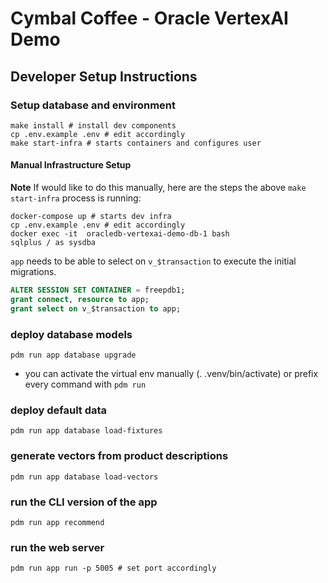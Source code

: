 # Cymbal Coffee - Oracle VertexAI Demo

## Developer Setup Instructions

### Setup database and environment

```shell
make install # install dev components
cp .env.example .env # edit accordingly
make start-infra # starts containers and configures user
```

#### Manual Infrastructure Setup

**Note** If would like to do this manually, here are the steps the above `make start-infra` process is running:

```shell
docker-compose up # starts dev infra
cp .env.example .env # edit accordingly
docker exec -it  oracledb-vertexai-demo-db-1 bash
sqlplus / as sysdba
```

`app` needs to be able to select on `v_$transaction` to execute the initial migrations.

```sql
ALTER SESSION SET CONTAINER = freepdb1;
grant connect, resource to app;
grant select on v_$transaction to app;
```

### deploy database models

```shell
pdm run app database upgrade
```

* you can activate the virtual env manually (. .venv/bin/activate) or prefix every command with `pdm run`

### deploy default data

```shell
pdm run app database load-fixtures
```

### generate vectors from product descriptions

```shell
pdm run app database load-vectors
```

### run the CLI version of the app

```shell
pdm run app recommend
```

### run the web server

```shell
pdm run app run -p 5005 # set port accordingly
```

